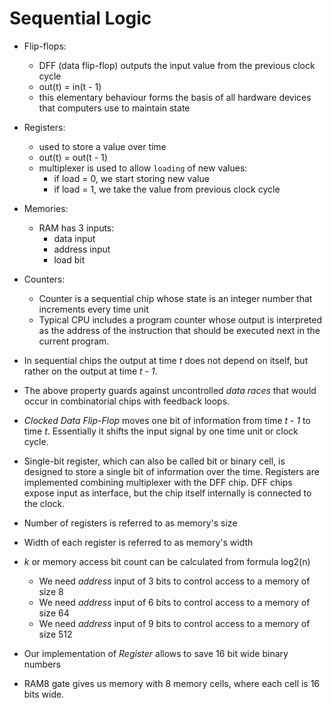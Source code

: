 # Sequential Logic
* Flip-flops:
  * DFF (data flip-flop) outputs the input value from the previous clock cycle
  * out(t) = in(t - 1)
  * this elementary behaviour forms the basis of all hardware devices that computers use to maintain state

* Registers:
  * used to store a value over time
  * out(t) = out(t - 1)
  * multiplexer is used to allow `loading` of new values:
    * if load = 0, we start storing new value
    * if load = 1, we take the value from previous clock cycle

* Memories:
  * RAM has 3 inputs:
    * data input
    * address input
    * load bit

* Counters:
  * Counter is a sequential chip whose state is an integer number that increments every time unit
  * Typical CPU includes a program counter whose output is interpreted as the address of the instruction that
    should be executed next in the current program.
* In sequential chips the output at time _t_ does not depend on itself, but rather on the output at time _t - 1_.
* The above property guards against uncontrolled _data races_ that would occur in combinatorial chips with 
feedback loops.

* _Clocked Data Flip-Flop_ moves one bit of information from time _t - 1_ to time _t_. Essentially it shifts the input signal
by one time unit or clock cycle.

* Single-bit register, which can also be called bit or binary cell, is designed to store a single bit of information
over the time. Registers are implemented combining multiplexer with the DFF chip. DFF chips expose input as interface,
but the chip itself internally is connected to the clock.

* Number of registers is referred to as memory's size
* Width of each register is referred to as memory's width
* _k_ or memory access bit count can be calculated from formula log2(n)
  * We need _address_ input of 3 bits to control access to a memory of size 8
  * We need _address_ input of 6 bits to control access to a memory of size 64
  * We need _address_ input of 9 bits to control access to a memory of size 512

* Our implementation of _Register_ allows to save 16 bit wide binary numbers
* RAM8 gate gives us memory with 8 memory cells, where each cell is 16 bits wide.